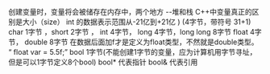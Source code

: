 创建变量时，变量将会被储存在内存中，两个地方 --堆和栈
C++中变量真正的区别是大小（size）
int 的数据表示范围从-21亿到+21亿 ) (4字节，带符号 31+1)
char 1字节 ，short 2字节 ， int 4字节， long 4字节，long long 8字节
float 4字节， double 8字节
在数据后面加f才是定义为float类型，不然就是double类型。 “ float var = 5.5f;”
bool 1字节(不能创建1字节的变量，应为计算机用字节寻址，但是可以1字节定义8个bool)
bool* 代表指针  bool& 代表引用
